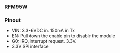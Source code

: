 ### RFM95W

### Pinout
* VIN: 3.3~6VDC in. 150mA in Tx
* EN: Pull down the enable pin to disable the module
* G0: IRQ, interrupt request. 3.3V.
* 3.3V SPI interface 
